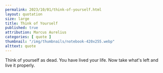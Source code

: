 ```yaml
---
permalink: 2023/10/01/think-of-yourself.html
layout: quotation
size: large
title: Think of Yourself
published: true
attribution: Marcus Aurelius
categories: [ quote ]
thumbnail: "/img/thumbnails/notebook-420x255.webp"
alttext: quote
---
```


Think of yourself as dead. You have lived your life. Now take what's left and live it properly.
